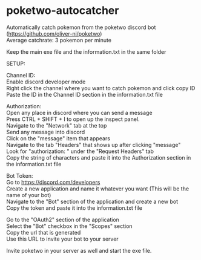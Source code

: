# poketwo-autocatcher
 
Automatically catch pokemon from the poketwo discord bot (https://github.com/oliver-ni/poketwo)<br />
Average catchrate: 3 pokemon per minute

Keep the main exe file and the information.txt in the same folder

SETUP:

Channel ID: <br />
  Enable discord developer mode <br />
  Right click the channel where you want to catch pokemon and click copy ID<br />
  Paste the ID in the Channel ID section in the information.txt file<br />

Authorization: <br />
  Open any place in discord where you can send a message <br />
  Press CTRL + SHIFT + I to open up the inspect panel. <br />
  Navigate to the "Network" tab at the top <br />
  Send any message into discord <br />
  Click on the "message" item that appears <br />
  Navigate to the tab "Headers" that shows up after clicking "message" <br />
  Look for "authorization: <some string of characters here>" under the "Request Headers" tab <br />
  Copy the string of characters and paste it into the Authorization section in the information.txt file <br />
 
Bot Token: <br />
  Go to https://discord.com/developers <br />
  Create a new application and name it whatever you want (This will be the name of your bot) <br />
  Navigate to the "Bot" section of the application and create a new bot <br />
  Copy the token and paste it into the information.txt file <br />
  
 Go to the "OAuth2" section of the application <br />
 Select the "Bot" checkbox in the "Scopes" section <br />
 Copy the url that is generated <br />
 Use this URL to invite your bot to your server <br />
 
Invite poketwo in your server as well and start the exe file.
